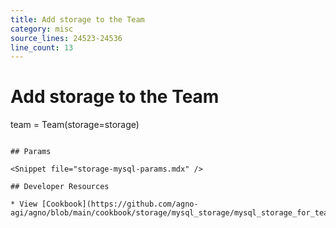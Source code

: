 ```yaml
---
title: Add storage to the Team
category: misc
source_lines: 24523-24536
line_count: 13
---
```


# Add storage to the Team
team = Team(storage=storage)
```

## Params

<Snippet file="storage-mysql-params.mdx" />

## Developer Resources

* View [Cookbook](https://github.com/agno-agi/agno/blob/main/cookbook/storage/mysql_storage/mysql_storage_for_team.py)


